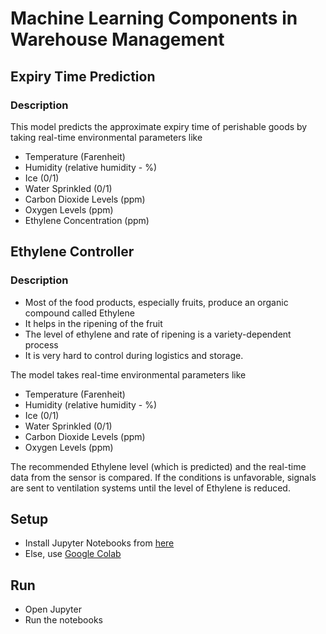 # Machine Learning Components in Warehouse Management

## Expiry Time Prediction
### Description
This model predicts the approximate expiry time of perishable goods by taking real-time environmental parameters like 
+ Temperature (Farenheit)
+ Humidity (relative humidity - %)
+ Ice (0/1)
+ Water Sprinkled (0/1)
+ Carbon Dioxide Levels (ppm)
+ Oxygen Levels (ppm)
+ Ethylene Concentration (ppm)

## Ethylene Controller
### Description
+ Most of the food products, especially fruits, produce an organic compound called Ethylene 
+ It helps in the ripening of the fruit 
+ The level of ethylene and rate of ripening is a variety-dependent process
+ It is very hard to control during logistics and storage.

The model takes real-time environmental parameters like 
+ Temperature (Farenheit)
+ Humidity (relative humidity - %)
+ Ice (0/1)
+ Water Sprinkled (0/1)
+ Carbon Dioxide Levels (ppm)
+ Oxygen Levels (ppm)

The recommended Ethylene level (which is predicted) and the real-time data from the sensor is compared. If the conditions is unfavorable, signals are sent to ventilation systems until the level of Ethylene is reduced. 

## Setup

+ Install Jupyter Notebooks from [here](https://jupyter.org/)
+ Else, use [Google Colab](https://colab.research.google.com/)

## Run
+ Open Jupyter
+ Run the notebooks
